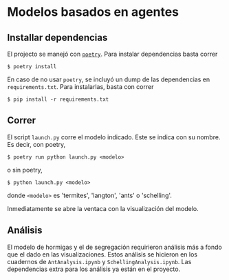 # Modelos basados en agentes

## Installar dependencias

El projecto se manejó con [`poetry`](https://python-poetry.org/). Para instalar
dependencias basta correr

``` console
$ poetry install
```

En caso de no usar `poetry`, se incluyó un dump de las dependencias en
`requirements.txt`. Para instalarlas, basta con correr

``` console
$ pip install -r requirements.txt
```

## Correr

El script `launch.py` corre el modelo indicado. Este se indica con su nombre. Es
decir, con poetry,

``` shell
$ poetry run python launch.py <modelo>
```

o sin poetry,

``` shell
$ python launch.py <modelo>
```

donde `<modelo>` es 'termites', 'langton', 'ants' o 'schelling'.

Inmediatamente se abre la ventaca con la visualización del modelo.

## Análisis

El modelo de hormigas y el de segregación requirieron análisis más a fondo que
el dado en las visualizaciones. Estos análisis se hicieron en los cuadernos de
`AntAnalysis.ipynb` y `SchellingAnalysis.ipynb`. Las dependencias extra para los
análisis ya están en el proyecto.
